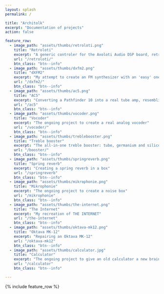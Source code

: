 ```yaml
---
layout: splash
permalink: /

title: "Architolk"
excerpt: "Documentation of projects"
action: false

feature_row:
  - image_path: "assets/thumbs/retroloti.png"
    title: "Retroloti"
    excerpt: "A generic controler for the Axoloti Audio DSP board, retro style"
    url: "/retroloti/"
    btn_class: "btn--info"
  - image_path: "assets/thumbs/dxfm2.png"
    title: "dXFM2"
    excerpt: "My attempt to create an FM synthesizer with an 'easy' one-know-one-function interface"
    url: "/dxfm2/"
    btn_class: "btn--info"
  - image_path: "assets/thumbs/ac5.png"
    title: "AC5"
    excerpt: "Converting a Pathfinder 10 into a real tube amp, resembling the '60s VOX style AC amps"
    url: "/ac5"
    btn_class: "btn--info"
  - image_path: "assets/thumbs/vocoder.png"
    title: "Vocoder"
    excerpt: "The ongoing project to create a real analog vocoder"
    url: "/vocoder/"
    btn_class: "btn--info"
  - image_path: "assets/thumbs/treblebooster.png"
    title: "Treble booster"
    excerpt: "The all-in-one treble booster: tube, germanium and silicon all in one box"
    url: "/booster/"
    btn_class: "btn--info"
  - image_path: "assets/thumbs/springreverb.png"
    title: "Spring reverb"
    excerpt: "Creating a spring reverb in a box"
    url: "/springreverb"
    btn_class: "btn--info"
  - image_path: "assets/thumbs/mikrophonie.png"
    title: "Mikrophonie"
    excerpt: "The ongoing project to create a noise box"
    url: "/mikrophonie"
    btn_class: "btn--info"
  - image_path: "assets/thumbs/the-internet.png"
    title: "The Internet"
    excerpt: "My recreation of THE INTERNET"
    url: "/the-internet"
    btn_class: "btn--info"
  - image_path: "assets/thumbs/oktava-mk12.png"
    title: "Oktava MK-12"
    excerpt: "Repairing an Oktava MK-12"
    url: "/oktava-mk12"
    btn_class: "btn--info"
  - image_path: "assets/thumbs/calculator.jpg"
    title: "Calculator"
    excerpt: "The ongoing project to give an old calculator a new brain"
    url: "/calculator"
    btn_class: "btn--info"

---
```

{% include feature_row %}
